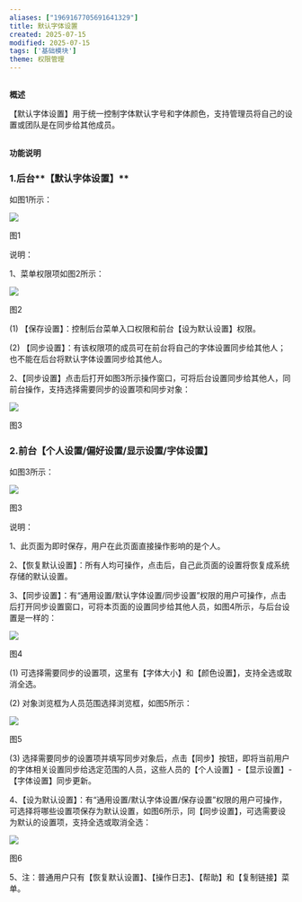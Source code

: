 ```yaml
---
aliases: ["1969167705691641329"]
title: 默认字体设置
created: 2025-07-15
modified: 2025-07-15
tags: ['基础模块']
theme: 权限管理
---
```


##

**概述**

【默认字体设置】用于统一控制字体默认字号和字体颜色，支持管理员将自己的设置或团队是在同步给其他成员。

##

**功能说明**

### 1.后台**【默认字体设置】**

如图1所示：

![](d031c84f62002fb84348427b2dde975b.jpg)

图1

说明：

1、菜单权限项如图2所示：

![](7642092efdaa431c281e3ea32af3a1ee.jpg)

图2

(1) 【保存设置】：控制后台菜单入口权限和前台【设为默认设置】权限。

(2) 【同步设置】：有该权限项的成员可在前台将自己的字体设置同步给其他人；也不能在后台将默认字体设置同步给其他人。

2、【同步设置】点击后打开如图3所示操作窗口，可将后台设置同步给其他人，同前台操作，支持选择需要同步的设置项和同步对象：

![](be600702de9d0a18c62708a901ed6615.jpg)

图3

### 2.前台【**个人设置/偏好设置/显示设置/字体设置】**

如图3所示：

![](41c6fe8305a0e82593a64346c50f3031.jpg)

图3

说明：

1、此页面为即时保存，用户在此页面直接操作影响的是个人。

2、【恢复默认设置】：所有人均可操作，点击后，自己此页面的设置将恢复成系统存储的默认设置。

3、【同步设置】：有“通用设置/默认字体设置/同步设置”权限的用户可操作，点击后打开同步设置窗口，可将本页面的设置同步给其他人员，如图4所示，与后台设置是一样的：

![](123d34a88af1cbcae8f89d361f5e729f.jpg)

图4

(1) 可选择需要同步的设置项，这里有【字体大小】和【颜色设置】，支持全选或取消全选。

(2) 对象浏览框为人员范围选择浏览框，如图5所示：

![](6a8795ef3f05e16682b440e5193787e1.jpg)

图5

(3) 选择需要同步的设置项并填写同步对象后，点击【同步】按钮，即将当前用户的字体相关设置同步给选定范围的人员，这些人员的【个人设置】-【显示设置】-【字体设置】同步更新。

4、【设为默认设置】：有“通用设置/默认字体设置/保存设置”权限的用户可操作，可选择将哪些设置项保存为默认设置，如图6所示，同【同步设置】，可选需要设为默认的设置项，支持全选或取消全选：

![](b1fea439b2f69c3524d11cb71b27b4b8.jpg)

图6

5、注：普通用户只有【恢复默认设置】、【操作日志】、【帮助】和【复制链接】菜单。